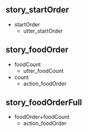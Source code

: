 ## story_startOrder
* startOrder
  - utter_startOrder

## story_foodOrder
* foodCount
  - utter_foodCount
* count
  - action_foodOrder

## story_foodOrderFull
* foodOrder+foodCount
  - action_foodOrder
